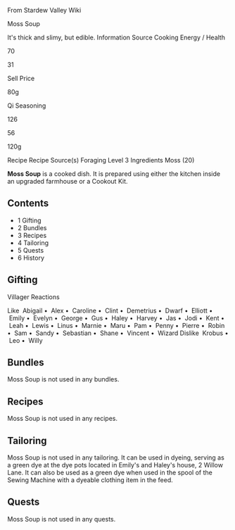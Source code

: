 From Stardew Valley Wiki

Moss Soup

It's thick and slimy, but edible. Information Source Cooking Energy / Health

70

31

Sell Price

80g

Qi Seasoning

126

56

120g

Recipe Recipe Source(s) Foraging Level 3 Ingredients Moss (20)

**Moss Soup** is a cooked dish. It is prepared using either the kitchen inside an upgraded farmhouse or a Cookout Kit.

## Contents

- 1 Gifting
- 2 Bundles
- 3 Recipes
- 4 Tailoring
- 5 Quests
- 6 History

## Gifting

Villager Reactions

Like  Abigail •  Alex •  Caroline •  Clint •  Demetrius •  Dwarf •  Elliott •  Emily •  Evelyn •  George •  Gus •  Haley •  Harvey •  Jas •  Jodi •  Kent •  Leah •  Lewis •  Linus •  Marnie •  Maru •  Pam •  Penny •  Pierre •  Robin •  Sam •  Sandy •  Sebastian •  Shane •  Vincent •  Wizard Dislike  Krobus •  Leo •  Willy

## Bundles

Moss Soup is not used in any bundles.

## Recipes

Moss Soup is not used in any recipes.

## Tailoring

Moss Soup is not used in any tailoring. It can be used in dyeing, serving as a green dye at the dye pots located in Emily's and Haley's house, 2 Willow Lane. It can also be used as a green dye when used in the spool of the Sewing Machine with a dyeable clothing item in the feed.

## Quests

Moss Soup is not used in any quests.